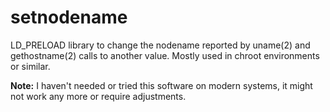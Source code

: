 # setnodename

LD_PRELOAD library to change the nodename reported by uname(2) and gethostname(2) calls to another value. Mostly used in chroot environments or similar. 

**Note:** I haven't needed or tried this software on modern systems, it might not work any more or require adjustments.
